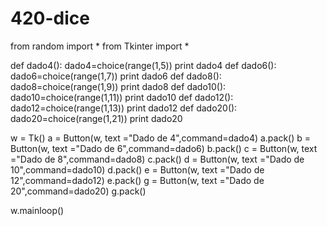 # 420-dice
from random import *
from Tkinter import *

def dado4():
    dado4=choice(range(1,5))
    print dado4
def dado6():
    dado6=choice(range(1,7))
    print dado6
def dado8():
    dado8=choice(range(1,9))
    print dado8
def dado10():
    dado10=choice(range(1,11))
    print dado10
def dado12():
    dado12=choice(range(1,13))
    print dado12
def dado20():
    dado20=choice(range(1,21))
    print dado20
    
w = Tk()
a = Button(w, text ="Dado de 4",command=dado4)
a.pack()
b = Button(w, text ="Dado de 6",command=dado6)
b.pack()
c = Button(w, text ="Dado de 8",command=dado8)
c.pack()
d = Button(w, text ="Dado de 10",command=dado10)
d.pack()
e = Button(w, text ="Dado de 12",command=dado12)
e.pack()
g = Button(w, text ="Dado de 20",command=dado20)
g.pack()

w.mainloop()
